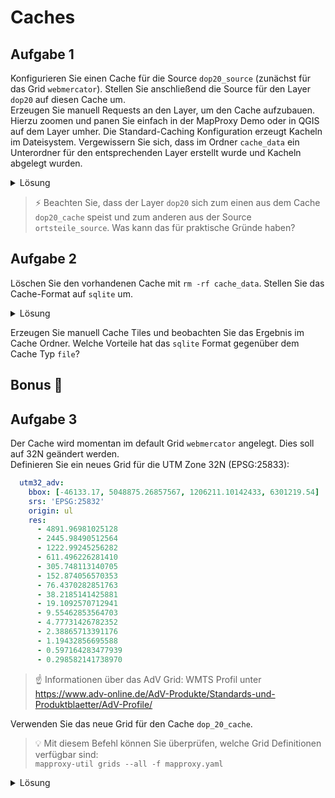 # Caches

## Aufgabe 1
Konfigurieren Sie einen Cache für die Source `dop20_source` (zunächst für das Grid `webmercator`). Stellen Sie anschließend die Source für den Layer `dop20` auf diesen Cache um.  
Erzeugen Sie manuell Requests an den Layer, um den Cache aufzubauen. Hierzu zoomen und panen Sie einfach in der MapProxy Demo oder in QGIS auf dem Layer umher. Die Standard-Caching Konfiguration erzeugt Kacheln im Dateisystem. Vergewissern Sie sich, dass im Ordner `cache_data` ein Unterordner für den entsprechenden Layer erstellt wurde und Kacheln abgelegt wurden.

<details>

<summary>Lösung</summary>


```yaml
layers:
  - name: dop20
    title: DOP20 Hamburg
    sources: [dop20_cache, ortsteile_source]

caches:
  dop20_cache:
    grids: [webmercator]
    sources: [dop20_source]
```

</details>

> ⚡️
> Beachten Sie, dass der Layer `dop20` sich zum einen aus dem Cache `dop20_cache` speist und zum anderen aus der Source `ortsteile_source`. Was kann das für praktische Gründe haben? 

## Aufgabe 2
Löschen Sie den vorhandenen Cache mit `rm -rf cache_data`. Stellen Sie das Cache-Format auf `sqlite` um.

<details>

<summary>Lösung</summary>


```yaml
caches:
  dop20_cache:
    grids: [webmercator]
    sources: [dop20_source]
    cache:
      type: sqlite
```

</details>

Erzeugen Sie manuell Cache Tiles und beobachten Sie das Ergebnis im Cache Ordner. Welche Vorteile hat das `sqlite` Format gegenüber dem Cache Typ `file`?

## Bonus 🎁

## Aufgabe 3
Der Cache wird momentan im default Grid `webmercator` angelegt. Dies soll auf 32N geändert werden.  
Definieren Sie ein neues Grid für die UTM Zone 32N (EPSG:25833):  

```yaml
  utm32_adv:
    bbox: [-46133.17, 5048875.26857567, 1206211.10142433, 6301219.54]
    srs: 'EPSG:25832'
    origin: ul
    res:
      - 4891.96981025128
      - 2445.98490512564
      - 1222.99245256282
      - 611.496226281410
      - 305.748113140705
      - 152.874056570353
      - 76.4370282851763
      - 38.2185141425881
      - 19.1092570712941
      - 9.55462853564703
      - 4.77731426782352
      - 2.38865713391176
      - 1.19432856695588
      - 0.597164283477939
      - 0.298582141738970
```

> ☝ Informationen über das AdV Grid: WMTS Profil unter https://www.adv-online.de/AdV-Produkte/Standards-und-Produktblaetter/AdV-Profile/

Verwenden Sie das neue Grid für den Cache `dop_20_cache`.

> 💡 Mit diesem Befehl können Sie überprüfen, welche Grid Definitionen verfügbar sind:  
> `mapproxy-util grids --all -f mapproxy.yaml`  

<details>

<summary>Lösung</summary>


```yaml
caches:
  dop20_cache:
    grids: [utm32n_adv]
    sources: [dop20_source]
    cache:
      type: sqlite
```

</details>
